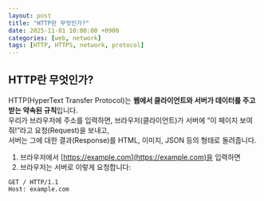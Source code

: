 ```yaml
---
layout: post
title: "HTTP란 무엇인가?"
date: 2025-11-01 10:00:00 +0900
categories: [web, network]
tags: [HTTP, HTTPS, network, protocol]
---
```


## HTTP란 무엇인가?

HTTP(HyperText Transfer Protocol)는 **웹에서 클라이언트와 서버가 데이터를 주고받는 약속된 규칙**입니다.  
우리가 브라우저에 주소를 입력하면, 브라우저(클라이언트)가 서버에 “이 페이지 보여줘!”라고 요청(Request)을 보내고,  
서버는 그에 대한 결과(Response)를 HTML, 이미지, JSON 등의 형태로 돌려줍니다.

1. 브라우저에서 [https://example.com](https://example.com)을 입력하면  
2. 브라우저는 서버로 이렇게 요청합니다:

```http
GET / HTTP/1.1
Host: example.com

